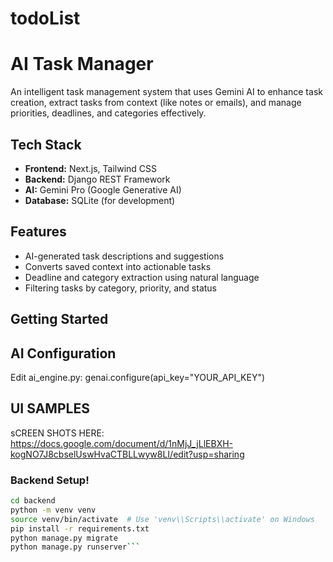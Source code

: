 # todoList

# AI Task Manager

An intelligent task management system that uses Gemini AI to enhance task creation, extract tasks from context (like notes or emails), and manage priorities, deadlines, and categories effectively.

## Tech Stack

- **Frontend:** Next.js, Tailwind CSS
- **Backend:** Django REST Framework
- **AI:** Gemini Pro (Google Generative AI)
- **Database:** SQLite (for development)

## Features

- AI-generated task descriptions and suggestions
- Converts saved context into actionable tasks
- Deadline and category extraction using natural language
- Filtering tasks by category, priority, and status

## Getting Started

## AI Configuration

Edit ai_engine.py:
genai.configure(api_key="YOUR_API_KEY")

## UI SAMPLES

sCREEN SHOTS HERE: https://docs.google.com/document/d/1nMjJ_jLlEBXH-kogNO7J8cbselUswHvaCTBLLwyw8LI/edit?usp=sharing


### Backend Setup!


```bash
cd backend
python -m venv venv
source venv/bin/activate  # Use 'venv\\Scripts\\activate' on Windows
pip install -r requirements.txt
python manage.py migrate
python manage.py runserver```




